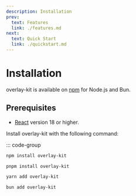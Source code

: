 ```yaml
---
description: Installation
prev:
  text: Features
  link: ./features.md
next:
  text: Quick Start
  link: ./quickstart.md
---
```


# Installation

overlay-kit is available on [npm](https://npmjs.com/package/overlay-kit) for Node.js and Bun.

## Prerequisites

- [React](https://react.dev/) version 18 or higher.

Install overlay-kit with the following command:

::: code-group

```sh [npm]
npm install overlay-kit
```

```sh [pnpm]
pnpm install overlay-kit
```

```sh [yarn]
yarn add overlay-kit
```

```sh [bun]
bun add overlay-kit
```
